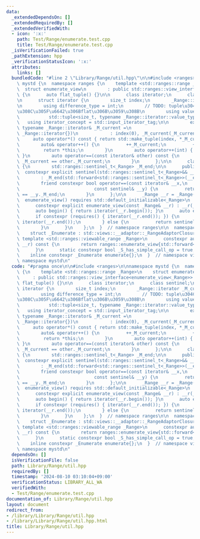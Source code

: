 ```yaml
---
data:
  _extendedDependsOn: []
  _extendedRequiredBy: []
  _extendedVerifiedWith:
  - icon: ':x:'
    path: Test/Range/enumerate.test.cpp
    title: Test/Range/enumerate.test.cpp
  _isVerificationFailed: true
  _pathExtension: hpp
  _verificationStatusIcon: ':x:'
  attributes:
    links: []
  bundledCode: "#line 2 \"Library/Range/util.hpp\"\n\n#include <ranges>\n\nnamespace\
    \ mystd {\n  namespace ranges {\n    template <std::ranges::range _Range>\n  \
    \  struct enumerate_view\n        : public std::ranges::view_interface<enumerate_view<_Range>>\
    \ {\n      auto flat_tuple() {}\n\n      class iterator;\n      class sentinel;\n\
    \n      struct iterator {\n        size_t index;\n        _Range::iterator _M_current;\n\
    \n        using difference_type = int;\n        // TODO: tuple\u304C\u6E21\u3055\
    \u308C\u305F\u6642\u306Bflat\u306B\u3059\u308B\n        using value_type =\n \
    \           std::tuple<size_t, typename _Range::iterator::value_type>;\n     \
    \   using iterator_concept = std::input_iterator_tag;\n\n        explicit iterator(const\
    \ typename _Range::iterator& _M_current =\n                              typename\
    \ _Range::iterator{})\n            : index(0), _M_current(_M_current) {}\n   \
    \     auto operator*() const { return std::make_tuple(index, *_M_current); }\n\
    \        auto& operator++() {\n          ++_M_current;\n          ++index;\n \
    \         return *this;\n        }\n        auto operator++(int) { return ++*this;\
    \ }\n        auto operator==(const iterator& other) const {\n          return\
    \ _M_current == other._M_current;\n        }\n      };\n\n      class sentinel\
    \ {\n        std::ranges::sentinel_t<_Range> _M_end;\n\n      public:\n      \
    \  constexpr explicit sentinel(std::ranges::sentinel_t<_Range>&& __end)\n    \
    \        : _M_end(std::forward<std::ranges::sentinel_t<_Range>>(__end)) {}\n\n\
    \        friend constexpr bool operator==(const iterator& __x,\n             \
    \                            const sentinel& __y) {\n          return __x._M_current\
    \ == __y._M_end;\n        }\n      };\n\n      _Range __r = _Range();\n\n    \
    \  enumerate_view() requires std::default_initializable<_Range>\n      = default;\n\
    \      constexpr explicit enumerate_view(const _Range& __r) : __r(__r) {}\n\n\
    \      auto begin() { return iterator(__r.begin()); }\n      auto end() {\n  \
    \      if constexpr (requires() { iterator(__r.end()); }) {\n          return\
    \ iterator(__r.end());\n        } else {\n          return sentinel(__r.end());\n\
    \        }\n      }\n    };\n  }  // namespace ranges\n\n  namespace views {\n\
    \    struct _Enumerate : std::views::__adaptor::_RangeAdaptorClosure {\n     \
    \ template <std::ranges::viewable_range _Range>\n      constexpr auto operator()(_Range&&\
    \ __r) const {\n        return ranges::enumerate_view{std::forward<_Range>(__r)};\n\
    \      }\n      static constexpr bool _S_has_simple_call_op = true;\n    };\n\n\
    \    inline constexpr _Enumerate enumerate{};\n  }  // namespace views\n}  //\
    \ namespace mystd\n"
  code: "#pragma once\n\n#include <ranges>\n\nnamespace mystd {\n  namespace ranges\
    \ {\n    template <std::ranges::range _Range>\n    struct enumerate_view\n   \
    \     : public std::ranges::view_interface<enumerate_view<_Range>> {\n      auto\
    \ flat_tuple() {}\n\n      class iterator;\n      class sentinel;\n\n      struct\
    \ iterator {\n        size_t index;\n        _Range::iterator _M_current;\n\n\
    \        using difference_type = int;\n        // TODO: tuple\u304C\u6E21\u3055\
    \u308C\u305F\u6642\u306Bflat\u306B\u3059\u308B\n        using value_type =\n \
    \           std::tuple<size_t, typename _Range::iterator::value_type>;\n     \
    \   using iterator_concept = std::input_iterator_tag;\n\n        explicit iterator(const\
    \ typename _Range::iterator& _M_current =\n                              typename\
    \ _Range::iterator{})\n            : index(0), _M_current(_M_current) {}\n   \
    \     auto operator*() const { return std::make_tuple(index, *_M_current); }\n\
    \        auto& operator++() {\n          ++_M_current;\n          ++index;\n \
    \         return *this;\n        }\n        auto operator++(int) { return ++*this;\
    \ }\n        auto operator==(const iterator& other) const {\n          return\
    \ _M_current == other._M_current;\n        }\n      };\n\n      class sentinel\
    \ {\n        std::ranges::sentinel_t<_Range> _M_end;\n\n      public:\n      \
    \  constexpr explicit sentinel(std::ranges::sentinel_t<_Range>&& __end)\n    \
    \        : _M_end(std::forward<std::ranges::sentinel_t<_Range>>(__end)) {}\n\n\
    \        friend constexpr bool operator==(const iterator& __x,\n             \
    \                            const sentinel& __y) {\n          return __x._M_current\
    \ == __y._M_end;\n        }\n      };\n\n      _Range __r = _Range();\n\n    \
    \  enumerate_view() requires std::default_initializable<_Range>\n      = default;\n\
    \      constexpr explicit enumerate_view(const _Range& __r) : __r(__r) {}\n\n\
    \      auto begin() { return iterator(__r.begin()); }\n      auto end() {\n  \
    \      if constexpr (requires() { iterator(__r.end()); }) {\n          return\
    \ iterator(__r.end());\n        } else {\n          return sentinel(__r.end());\n\
    \        }\n      }\n    };\n  }  // namespace ranges\n\n  namespace views {\n\
    \    struct _Enumerate : std::views::__adaptor::_RangeAdaptorClosure {\n     \
    \ template <std::ranges::viewable_range _Range>\n      constexpr auto operator()(_Range&&\
    \ __r) const {\n        return ranges::enumerate_view{std::forward<_Range>(__r)};\n\
    \      }\n      static constexpr bool _S_has_simple_call_op = true;\n    };\n\n\
    \    inline constexpr _Enumerate enumerate{};\n  }  // namespace views\n}  //\
    \ namespace mystd\n"
  dependsOn: []
  isVerificationFile: false
  path: Library/Range/util.hpp
  requiredBy: []
  timestamp: '2024-08-10 03:10:04+09:00'
  verificationStatus: LIBRARY_ALL_WA
  verifiedWith:
  - Test/Range/enumerate.test.cpp
documentation_of: Library/Range/util.hpp
layout: document
redirect_from:
- /library/Library/Range/util.hpp
- /library/Library/Range/util.hpp.html
title: Library/Range/util.hpp
---
```

